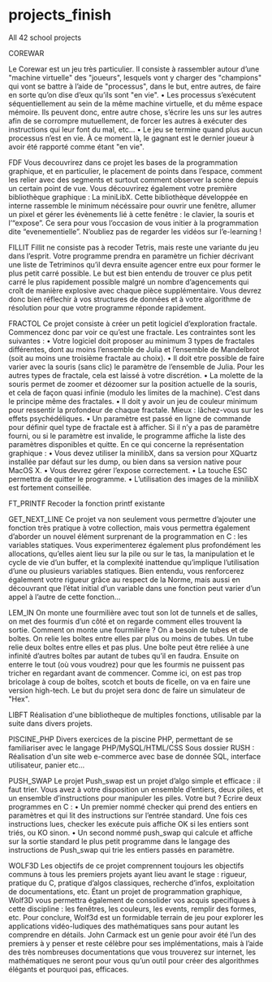 # projects_finish
All 42 school projects

COREWAR

Le Corewar est un jeu très particulier. Il consiste à rassembler autour d’une "machine
virtuelle" des "joueurs", lesquels vont y charger des "champions" qui vont se
battre à l’aide de "processus", dans le but, entre autres, de faire en sorte qu’on dise
d’eux qu’ils sont "en vie".
• Les processus s’exécutent séquentiellement au sein de la même machine virtuelle,
et du même espace mémoire. Ils peuvent donc, entre autre chose, s’écrire les uns
sur les autres afin de se corrompre mutuellement, de forcer les autres à exécuter
des instructions qui leur font du mal, etc...
• Le jeu se termine quand plus aucun processus n’est en vie. À ce moment là, le
gagnant est le dernier joueur à avoir été rapporté comme étant "en vie".


FDF
Vous decouvrirez dans ce projet les bases de la programmation graphique, et en particulier,
le placement de points dans l’espace, comment les relier avec des segments et
surtout comment observer la scène depuis un certain point de vue.
Vous découvrirez également votre première bibliothèque graphique : La miniLibX.
Cette bibliothèque développée en interne rassemble le minimum nécéssaire pour ouvrir
une fenêtre, allumer un pixel et gérer les évènements lié à cette fenêtre : le clavier, la
souris et l’“expose”. Ce sera pour vous l’occasion de vous initier à la programmation dite
“evenementielle”. N’oubliez pas de regarder les vidéos sur l’e-learning !


FILLIT
Fillit ne consiste pas à recoder Tetris, mais reste une variante du jeu dans l’esprit.
Votre programme prendra en paramètre un fichier décrivant une liste de Tetriminos
qu’il devra ensuite agencer entre eux pour former le plus petit carré possible. Le but est
bien entendu de trouver ce plus petit carré le plus rapidement possible malgré un nombre
d’agencements qui croît de manière explosive avec chaque pièce supplémentaire.
Vous devrez donc bien réflechir à vos structures de données et à votre algorithme de
résolution pour que votre programme réponde rapidement.


FRACTOL
Ce projet consiste à créer un petit logiciel d’exploration fractale. Commencez donc
par voir ce qu’est une fractale.
Les contraintes sont les suivantes :
• Votre logiciel doit proposer au minimum 3 types de fractales différentes, dont au
moins l’ensemble de Julia et l’ensemble de Mandelbrot (soit au moins une troisième
fractale au choix).
• Il doit etre possible de faire varier avec la souris (sans clic) le paramètre de l’ensemble
de Julia. Pour les autres types de fractale, cela est laissé à votre discrétion.
• La molette de la souris permet de zoomer et dézoomer sur la position actuelle de
la souris, et cela de façon quasi infinie (modulo les limites de la machine). C’est
dans le principe même des fractales.
• Il doit y avoir un jeu de couleur minimum pour ressentir la profondeur de chaque
fractale. Mieux : lâchez-vous sur les effets psychédéliques.
• Un paramètre est passé en ligne de commande pour définir quel type de fractale
est à afficher. Si il n’y a pas de paramètre fourni, ou si le paramètre est invalide,
le programme affiche la liste des paramètres disponibles et quitte.
En ce qui concerne la représentation graphique :
• Vous devez utiliser la minilibX, dans sa version pour XQuartz installée par défaut
sur les dump, ou bien dans sa version native pour MacOS X.
• Vous devrez gérer l’expose correctement.
• La touche ESC permettra de quitter le programme.
• L’utilisation des images de la minilibX est fortement conseillée.


FT_PRINTF
Recoder la fonction printf existante


GET_NEXT_LINE
Ce projet va non seulement vous permettre d’ajouter une fonction très pratique à
votre collection, mais vous permettra également d’aborder un nouvel élément surprenant
de la programmation en C : les variables statiques.
Vous experimenterez également plus profondément les allocations, qu’elles aient lieu
sur la pile ou sur le tas, la manipulation et le cycle de vie d’un buffer, et la complexité
inattendue qu’implique l’utilisation d’une ou plusieurs variables statiques.
Bien entendu, vous renforcerez également votre rigueur grâce au respect de la Norme,
mais aussi en découvrant que l’état initial d’un variable dans une fonction peut varier
d’un appel à l’autre de cette fonction...


LEM_IN
On monte une fourmilière avec tout son lot de tunnels et de salles, on met des
fourmis d’un côté et on regarde comment elles trouvent la sortie.
Comment on monte une fourmilière ? On a besoin de tubes et de boîtes.
On relie les boîtes entre elles par plus ou moins de tubes. Un tube relie deux boîtes entre
elles et pas plus.
Une boîte peut être reliée à une infinité d’autres boîtes par autant de tubes qu’il en faudra.
Ensuite on enterre le tout (où vous voudrez) pour que les fourmis ne puissent pas tricher
en regardant avant de commencer.
Comme ici, on est pas trop bricolage à coup de boîtes, scotch et bouts de ficelle, on va
en faire une version high-tech.
Le but du projet sera donc de faire un simulateur de "Hex".


LIBFT
Réalisation d'une bibliotheque de multiples fonctions, utilisable par la suite dans divers projets.


PISCINE_PHP
Divers exercices de la piscine PHP, permettant de se familiariser avec le langage PHP/MySQL/HTML/CSS
Sous dossier RUSH : Réalisation d'un site web e-commerce avec base de donnée SQL, interface utilisateur, panier etc...


PUSH_SWAP
Le projet Push_swap est un projet d’algo simple et efficace : il faut trier. Vous avez
à votre disposition un ensemble d’entiers, deux piles, et un ensemble d’instructions pour
manipuler les piles.
Votre but ? Ecrire deux programmes en C :
• Un premier nommé checker qui prend des entiers en paramètres et qui lit des instructions
sur l’entrée standard. Une fois ces instructions lues, checker les exécute
puis affiche OK si les entiers sont triés, ou KO sinon.
• Un second nommé push_swap qui calcule et affiche sur la sortie standard le plus
petit programme dans le langage des instructions de Push_swap qui trie les entiers
passés en paramètre.


WOLF3D
Les objectifs de ce projet comprennent toujours les objectifs communs à tous les premiers
projets ayant lieu avant le stage : rigueur, pratique du C, pratique d’algos classiques,
recherche d’infos, exploitation de documentations, etc.
Étant un projet de programmation graphique, Wolf3D vous permettra également de
consolider vos acquis specifiques à cette discipline : les fenêtres, les couleurs, les events,
remplir des formes, etc.
Pour conclure, Wolf3d est un formidable terrain de jeu pour explorer les applications
vidéo-ludiques des mathématiques sans pour autant les comprendre en détails. John Carmack
est un genie pour avoir été l’un des premiers à y penser et reste célèbre pour ses
implémentations, mais à l’aide des très nombreuses documentations que vous trouverez
sur internet, les mathématiques ne seront pour vous qu’un outil pour créer des algorithmes
élégants et pourquoi pas, efficaces.
